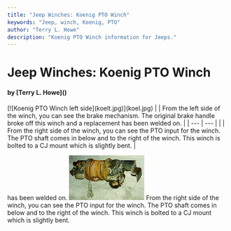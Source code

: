 ```yaml
---
title: "Jeep Winches: Koenig PTO Winch"
keywords: "Jeep, winch, Koenig, PTO"
author: "Terry L. Howe"
description: "Koenig PTO Winch information for Jeeps."
---
```


# Jeep Winches: Koenig PTO Winch
<H4>by [Terry L. Howe]()</H4>
[![Koenig PTO Winch left side](koelt.jpg)](koel.jpg)
|  | From the left side of the winch, you can see the brake mechanism.
The original brake handle broke off this winch and a replacement
has been welded on. |
| --- | --- |
|  | From the right side of the winch, you can see the PTO input for
the winch.  The PTO shaft comes in below and to the right of the
winch.  This winch is bolted to a CJ mount which is slightly bent. |

has been welded on.
[![Koenig PTO Winch right side](koert.jpg)](koer.jpg)
From the right side of the winch, you can see the PTO input for
the winch.  The PTO shaft comes in below and to the right of the
winch.  This winch is bolted to a CJ mount which is slightly bent.